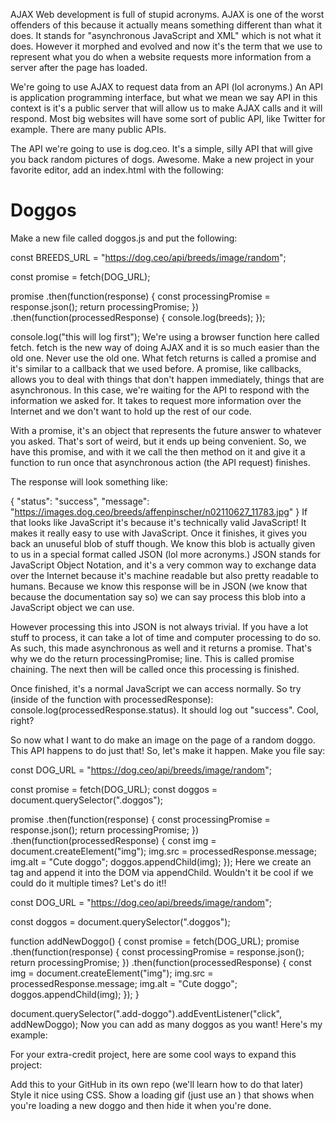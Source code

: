 AJAX
Web development is full of stupid acronyms. AJAX is one of the worst offenders of this because it actually means something different than what it does. It stands for "asynchronous JavaScript and XML" which is not what it does. However it morphed and evolved and now it's the term that we use to represent what you do when a website requests more information from a server after the page has loaded.

We're going to use AJAX to request data from an API (lol acronyms.) An API is application programming interface, but what we mean we say API in this context is it's a public server that will allow us to make AJAX calls and it will respond. Most big websites will have some sort of public API, like Twitter for example. There are many public APIs.

The API we're going to use is dog.ceo. It's a simple, silly API that will give you back random pictures of dogs. Awesome. Make a new project in your favorite editor, add an index.html with the following:

<!DOCTYPE html>
<html lang="en">

<head>
  <title>Dogs</title>
</head>

<body>
  <h1>Doggos</h1>
  <div class="doggos">
  </div>

  <script src="./doggos.js"></script>
</body>

</html>
Make a new file called doggos.js and put the following:

const BREEDS_URL = "https://dog.ceo/api/breeds/image/random";

const promise = fetch(DOG_URL);

promise
  .then(function(response) {
    const processingPromise = response.json();
    return processingPromise;
  })
  .then(function(processedResponse) {
    console.log(breeds);
  });

console.log("this will log first");
We're using a browser function here called fetch. fetch is the new way of doing AJAX and it is so much easier than the old one. Never use the old one. What fetch returns is called a promise and it's similar to a callback that we used before. A promise, like callbacks, allows you to deal with things that don't happen immediately, things that are asynchronous. In this case, we're waiting for the API to respond with the information we asked for. It takes to request more information over the Internet and we don't want to hold up the rest of our code.

With a promise, it's an object that represents the future answer to whatever you asked. That's sort of weird, but it ends up being convenient. So, we have this promise, and with it we call the then method on it and give it a function to run once that asynchronous action (the API request) finishes.

The response will look something like:

{
  "status": "success",
  "message": "https://images.dog.ceo/breeds/affenpinscher/n02110627_11783.jpg"
}
If that looks like JavaScript it's because it's technically valid JavaScript! It makes it really easy to use with JavaScript. Once it finishes, it gives you back an unuseful blob of stuff though. We know this blob is actually given to us in a special format called JSON (lol more acronyms.) JSON stands for JavaScript Object Notation, and it's a very common way to exchange data over the Internet because it's machine readable but also pretty readable to humans. Because we know this response will be in JSON (we know that because the documentation say so) we can say process this blob into a JavaScript object we can use.

However processing this into JSON is not always trivial. If you have a lot stuff to process, it can take a lot of time and computer processing to do so. As such, this made asynchronous as well and it returns a promise. That's why we do the return processingPromise; line. This is called promise chaining. The next then will be called once this processing is finished.

Once finished, it's a normal JavaScript we can access normally. So try (inside of the function with processedResponse):  console.log(processedResponse.status). It should log out "success". Cool, right?

So now what I want to do make an image on the page of a random doggo. This API happens to do just that! So, let's make it happen. Make you file say:

const DOG_URL = "https://dog.ceo/api/breeds/image/random";

const promise = fetch(DOG_URL);
const doggos = document.querySelector(".doggos");

promise
  .then(function(response) {
    const processingPromise = response.json();
    return processingPromise;
  })
  .then(function(processedResponse) {
    const img = document.createElement("img");
    img.src = processedResponse.message;
    img.alt = "Cute doggo";
    doggos.appendChild(img);
  });
Here we create an <img /> tag and append it into the DOM via appendChild. Wouldn't it be cool if we could do it multiple times? Let's do it!!

const DOG_URL = "https://dog.ceo/api/breeds/image/random";

const doggos = document.querySelector(".doggos");

function addNewDoggo() {
  const promise = fetch(DOG_URL);
  promise
    .then(function(response) {
      const processingPromise = response.json();
      return processingPromise;
    })
    .then(function(processedResponse) {
      const img = document.createElement("img");
      img.src = processedResponse.message;
      img.alt = "Cute doggo";
      doggos.appendChild(img);
    });
}

document.querySelector(".add-doggo").addEventListener("click", addNewDoggo);
Now you can add as many doggos as you want! Here's my example:


For your extra-credit project, here are some cool ways to expand this project:

Add this to your GitHub in its own repo (we'll learn how to do that later)
Style it nice using CSS.
Show a loading gif (just use an <img />) that shows when you're loading a new doggo and then hide it when you're done.